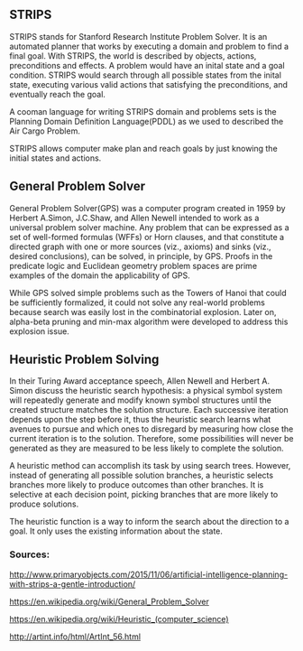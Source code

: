 ## STRIPS

STRIPS stands for Stanford Research Institute Problem Solver. It is an automated planner that works by executing a domain and problem to find a final goal. With STRIPS, the world is described by objects, actions, preconditions and effects. A problem would have an inital state and a goal condition. STRIPS would search through all possible states from the inital state, executing various valid actions that satisfying the preconditions, and eventually reach the goal.



A cooman language for writing STRIPS domain and problems sets is the Planning Domain Definition Language(PDDL) as we used to described the Air Cargo Problem.



STRIPS allows computer make plan and reach goals by just knowing the initial states and actions.



## General Problem Solver

General Problem Solver(GPS) was a computer program created in 1959 by Herbert A.Simon, J.C.Shaw, and Allen Newell intended to work as a universal problem solver machine. Any problem that can be expressed as a set of well-formed formulas (WFFs) or Horn clauses, and that constitute a directed graph with one or more sources (viz., axioms) and sinks (viz., desired conclusions), can be solved, in principle, by GPS. Proofs in the predicate logic and Euclidean geometry problem spaces are prime examples of the domain the applicability of GPS.



While GPS solved simple problems such as the Towers of Hanoi that could be sufficiently formalized, it could not solve any real-world problems because search was easily lost in the combinatorial explosion. Later on, alpha-beta pruning and min-max algorithm were developed to address this explosion issue.



## Heuristic Problem Solving

In their Turing Award acceptance speech, Allen Newell and Herbert A. Simon discuss the heuristic search hypothesis: a physical symbol system will repeatedly generate and modify known symbol structures until the created structure matches the solution structure. Each successive iteration depends upon the step before it, thus the heuristic search learns what avenues to pursue and which ones to disregard by measuring how close the current iteration is to the solution. Therefore, some possibilities will never be generated as they are measured to be less likely to complete the solution.



A heuristic method can accomplish its task by using search trees. However, instead of generating all possible solution branches, a heuristic selects branches more likely to produce outcomes than other branches. It is selective at each decision point, picking branches that are more likely to produce solutions.



The heuristic function is a way to inform the search about the direction to a goal. It only uses the existing information about the state. 

### Sources:

http://www.primaryobjects.com/2015/11/06/artificial-intelligence-planning-with-strips-a-gentle-introduction/

https://en.wikipedia.org/wiki/General_Problem_Solver

https://en.wikipedia.org/wiki/Heuristic_(computer_science)

http://artint.info/html/ArtInt_56.html